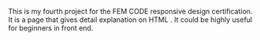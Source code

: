 This is my fourth project for the FEM CODE responsive design certification.
It is a page that gives detail explanation on HTML . It could be highly useful for beginners in front end.